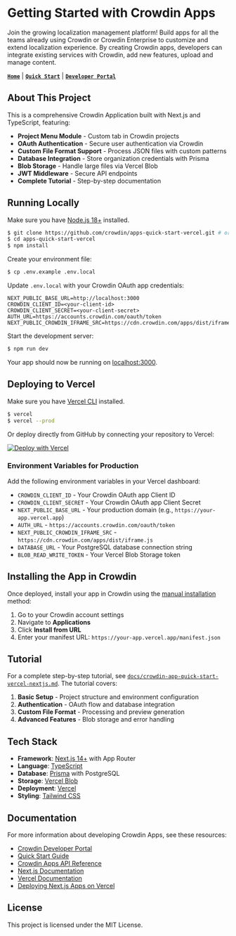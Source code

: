 # Getting Started with Crowdin Apps

Join the growing localization management platform! Build apps for all the teams already using Crowdin or Crowdin Enterprise to customize and extend localization experience. By creating Crowdin apps, developers can integrate existing services with Crowdin, add new features, upload and manage content.

[**`Home`**](https://crowdin.com) | [**`Quick Start`**](https://developer.crowdin.com/crowdin-apps-quick-start) | [**`Developer Portal`**](https://developer.crowdin.com/)

## About This Project

This is a comprehensive Crowdin Application built with Next.js and TypeScript, featuring:

- **Project Menu Module** - Custom tab in Crowdin projects
- **OAuth Authentication** - Secure user authentication via Crowdin
- **Custom File Format Support** - Process JSON files with custom patterns
- **Database Integration** - Store organization credentials with Prisma
- **Blob Storage** - Handle large files via Vercel Blob
- **JWT Middleware** - Secure API endpoints
- **Complete Tutorial** - Step-by-step documentation

## Running Locally

Make sure you have [Node.js 18+](http://nodejs.org/) installed.

```sh
$ git clone https://github.com/crowdin/apps-quick-start-vercel.git # or clone your own fork
$ cd apps-quick-start-vercel
$ npm install
```

Create your environment file:

```sh
$ cp .env.example .env.local
```

Update `.env.local` with your Crowdin OAuth app credentials:

```env
NEXT_PUBLIC_BASE_URL=http://localhost:3000
CROWDIN_CLIENT_ID=<your-client-id>
CROWDIN_CLIENT_SECRET=<your-client-secret>
AUTH_URL=https://accounts.crowdin.com/oauth/token
NEXT_PUBLIC_CROWDIN_IFRAME_SRC=https://cdn.crowdin.com/apps/dist/iframe.js
```

Start the development server:

```sh
$ npm run dev
```

Your app should now be running on [localhost:3000](http://localhost:3000/).

## Deploying to Vercel

Make sure you have [Vercel CLI](https://vercel.com/cli) installed.

```sh
$ vercel
$ vercel --prod
```

Or deploy directly from GitHub by connecting your repository to Vercel:

[![Deploy with Vercel](https://vercel.com/button)](https://vercel.com/new/clone?repository-url=https%3A%2F%2Fgithub.com%2Fcrowdin%2Fapps-quick-start-vercel)

### Environment Variables for Production

Add the following environment variables in your Vercel dashboard:

- `CROWDIN_CLIENT_ID` - Your Crowdin OAuth app Client ID
- `CROWDIN_CLIENT_SECRET` - Your Crowdin OAuth app Client Secret
- `NEXT_PUBLIC_BASE_URL` - Your production domain (e.g., `https://your-app.vercel.app`)
- `AUTH_URL` - `https://accounts.crowdin.com/oauth/token`
- `NEXT_PUBLIC_CROWDIN_IFRAME_SRC` - `https://cdn.crowdin.com/apps/dist/iframe.js`
- `DATABASE_URL` - Your PostgreSQL database connection string
- `BLOB_READ_WRITE_TOKEN` - Your Vercel Blob Storage token

## Installing the App in Crowdin

Once deployed, install your app in Crowdin using the [manual installation](https://developer.crowdin.com/crowdin-apps-installation/) method:

1. Go to your Crowdin account settings
2. Navigate to **Applications**
3. Click **Install from URL**
4. Enter your manifest URL: `https://your-app.vercel.app/manifest.json`

## Tutorial

For a complete step-by-step tutorial, see [`docs/crowdin-app-quick-start-vercel-nextjs.md`](docs/crowdin-app-quick-start-vercel-nextjs.md). The tutorial covers:

1. **Basic Setup** - Project structure and environment configuration
2. **Authentication** - OAuth flow and database integration
3. **Custom File Format** - Processing and preview generation
4. **Advanced Features** - Blob storage and error handling

## Tech Stack

- **Framework**: [Next.js 14+](https://nextjs.org/) with App Router
- **Language**: [TypeScript](https://www.typescriptlang.org/)
- **Database**: [Prisma](https://www.prisma.io/) with PostgreSQL
- **Storage**: [Vercel Blob](https://vercel.com/storage/blob)
- **Deployment**: [Vercel](https://vercel.com/)
- **Styling**: [Tailwind CSS](https://tailwindcss.com/)

## Documentation

For more information about developing Crowdin Apps, see these resources:

- [Crowdin Developer Portal](https://developer.crowdin.com/)
- [Quick Start Guide](https://developer.crowdin.com/crowdin-apps-quick-start)
- [Crowdin Apps API Reference](https://developer.crowdin.com/api/v2/)
- [Next.js Documentation](https://nextjs.org/docs)
- [Vercel Documentation](https://vercel.com/docs)
- [Deploying Next.js Apps on Vercel](https://vercel.com/docs/frameworks/nextjs)

## License

This project is licensed under the MIT License.
